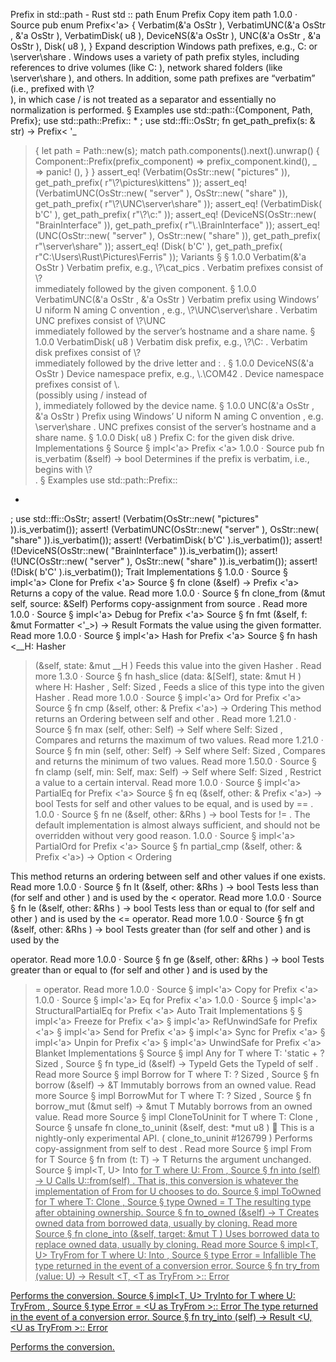 Prefix in std::path - Rust
std
::
path
Enum
Prefix
Copy item path
1.0.0
·
Source
pub enum Prefix<'a> {
    Verbatim(&'a
OsStr
),
    VerbatimUNC(&'a
OsStr
, &'a
OsStr
),
    VerbatimDisk(
u8
),
    DeviceNS(&'a
OsStr
),
    UNC(&'a
OsStr
, &'a
OsStr
),
    Disk(
u8
),
}
Expand description
Windows path prefixes, e.g.,
C:
or
\\server\share
.
Windows uses a variety of path prefix styles, including references to drive
volumes (like
C:
), network shared folders (like
\\server\share
), and
others. In addition, some path prefixes are “verbatim” (i.e., prefixed with
\\?\
), in which case
/
is
not
treated as a separator and essentially
no normalization is performed.
§
Examples
use
std::path::{Component, Path, Prefix};
use
std::path::Prefix::
*
;
use
std::ffi::OsStr;
fn
get_path_prefix(s:
&
str) -> Prefix<
'_
> {
let
path = Path::new(s);
match
path.components().next().unwrap() {
        Component::Prefix(prefix_component) => prefix_component.kind(),
_
=>
panic!
(),
    }
}
assert_eq!
(Verbatim(OsStr::new(
"pictures"
)),
           get_path_prefix(
r"\\?\pictures\kittens"
));
assert_eq!
(VerbatimUNC(OsStr::new(
"server"
), OsStr::new(
"share"
)),
           get_path_prefix(
r"\\?\UNC\server\share"
));
assert_eq!
(VerbatimDisk(
b'C'
), get_path_prefix(
r"\\?\c:\"
));
assert_eq!
(DeviceNS(OsStr::new(
"BrainInterface"
)),
           get_path_prefix(
r"\\.\BrainInterface"
));
assert_eq!
(UNC(OsStr::new(
"server"
), OsStr::new(
"share"
)),
           get_path_prefix(
r"\\server\share"
));
assert_eq!
(Disk(
b'C'
), get_path_prefix(
r"C:\Users\Rust\Pictures\Ferris"
));
Variants
§
§
1.0.0
Verbatim(&'a
OsStr
)
Verbatim prefix, e.g.,
\\?\cat_pics
.
Verbatim prefixes consist of
\\?\
immediately followed by the given
component.
§
1.0.0
VerbatimUNC(&'a
OsStr
, &'a
OsStr
)
Verbatim prefix using Windows’
U
niform
N
aming
C
onvention
,
e.g.,
\\?\UNC\server\share
.
Verbatim UNC prefixes consist of
\\?\UNC\
immediately followed by the
server’s hostname and a share name.
§
1.0.0
VerbatimDisk(
u8
)
Verbatim disk prefix, e.g.,
\\?\C:
.
Verbatim disk prefixes consist of
\\?\
immediately followed by the
drive letter and
:
.
§
1.0.0
DeviceNS(&'a
OsStr
)
Device namespace prefix, e.g.,
\\.\COM42
.
Device namespace prefixes consist of
\\.\
(possibly using
/
instead of
\
), immediately followed by the device name.
§
1.0.0
UNC(&'a
OsStr
, &'a
OsStr
)
Prefix using Windows’
U
niform
N
aming
C
onvention
, e.g.
\\server\share
.
UNC prefixes consist of the server’s hostname and a share name.
§
1.0.0
Disk(
u8
)
Prefix
C:
for the given disk drive.
Implementations
§
Source
§
impl<'a>
Prefix
<'a>
1.0.0
·
Source
pub fn
is_verbatim
(&self) ->
bool
Determines if the prefix is verbatim, i.e., begins with
\\?\
.
§
Examples
use
std::path::Prefix::
*
;
use
std::ffi::OsStr;
assert!
(Verbatim(OsStr::new(
"pictures"
)).is_verbatim());
assert!
(VerbatimUNC(OsStr::new(
"server"
), OsStr::new(
"share"
)).is_verbatim());
assert!
(VerbatimDisk(
b'C'
).is_verbatim());
assert!
(!DeviceNS(OsStr::new(
"BrainInterface"
)).is_verbatim());
assert!
(!UNC(OsStr::new(
"server"
), OsStr::new(
"share"
)).is_verbatim());
assert!
(!Disk(
b'C'
).is_verbatim());
Trait Implementations
§
1.0.0
·
Source
§
impl<'a>
Clone
for
Prefix
<'a>
Source
§
fn
clone
(&self) ->
Prefix
<'a>
Returns a copy of the value.
Read more
1.0.0
·
Source
§
fn
clone_from
(&mut self, source: &Self)
Performs copy-assignment from
source
.
Read more
1.0.0
·
Source
§
impl<'a>
Debug
for
Prefix
<'a>
Source
§
fn
fmt
(&self, f: &mut
Formatter
<'_>) ->
Result
Formats the value using the given formatter.
Read more
1.0.0
·
Source
§
impl<'a>
Hash
for
Prefix
<'a>
Source
§
fn
hash
<__H:
Hasher
>(&self, state:
&mut __H
)
Feeds this value into the given
Hasher
.
Read more
1.3.0
·
Source
§
fn
hash_slice
<H>(data: &[Self], state:
&mut H
)
where
    H:
Hasher
,
    Self:
Sized
,
Feeds a slice of this type into the given
Hasher
.
Read more
1.0.0
·
Source
§
impl<'a>
Ord
for
Prefix
<'a>
Source
§
fn
cmp
(&self, other: &
Prefix
<'a>) ->
Ordering
This method returns an
Ordering
between
self
and
other
.
Read more
1.21.0
·
Source
§
fn
max
(self, other: Self) -> Self
where
    Self:
Sized
,
Compares and returns the maximum of two values.
Read more
1.21.0
·
Source
§
fn
min
(self, other: Self) -> Self
where
    Self:
Sized
,
Compares and returns the minimum of two values.
Read more
1.50.0
·
Source
§
fn
clamp
(self, min: Self, max: Self) -> Self
where
    Self:
Sized
,
Restrict a value to a certain interval.
Read more
1.0.0
·
Source
§
impl<'a>
PartialEq
for
Prefix
<'a>
Source
§
fn
eq
(&self, other: &
Prefix
<'a>) ->
bool
Tests for
self
and
other
values to be equal, and is used by
==
.
1.0.0
·
Source
§
fn
ne
(&self, other:
&Rhs
) ->
bool
Tests for
!=
. The default implementation is almost always sufficient,
and should not be overridden without very good reason.
1.0.0
·
Source
§
impl<'a>
PartialOrd
for
Prefix
<'a>
Source
§
fn
partial_cmp
(&self, other: &
Prefix
<'a>) ->
Option
<
Ordering
>
This method returns an ordering between
self
and
other
values if one exists.
Read more
1.0.0
·
Source
§
fn
lt
(&self, other:
&Rhs
) ->
bool
Tests less than (for
self
and
other
) and is used by the
<
operator.
Read more
1.0.0
·
Source
§
fn
le
(&self, other:
&Rhs
) ->
bool
Tests less than or equal to (for
self
and
other
) and is used by the
<=
operator.
Read more
1.0.0
·
Source
§
fn
gt
(&self, other:
&Rhs
) ->
bool
Tests greater than (for
self
and
other
) and is used by the
>
operator.
Read more
1.0.0
·
Source
§
fn
ge
(&self, other:
&Rhs
) ->
bool
Tests greater than or equal to (for
self
and
other
) and is used by
the
>=
operator.
Read more
1.0.0
·
Source
§
impl<'a>
Copy
for
Prefix
<'a>
1.0.0
·
Source
§
impl<'a>
Eq
for
Prefix
<'a>
1.0.0
·
Source
§
impl<'a>
StructuralPartialEq
for
Prefix
<'a>
Auto Trait Implementations
§
§
impl<'a>
Freeze
for
Prefix
<'a>
§
impl<'a>
RefUnwindSafe
for
Prefix
<'a>
§
impl<'a>
Send
for
Prefix
<'a>
§
impl<'a>
Sync
for
Prefix
<'a>
§
impl<'a>
Unpin
for
Prefix
<'a>
§
impl<'a>
UnwindSafe
for
Prefix
<'a>
Blanket Implementations
§
Source
§
impl<T>
Any
for T
where
    T: 'static + ?
Sized
,
Source
§
fn
type_id
(&self) ->
TypeId
Gets the
TypeId
of
self
.
Read more
Source
§
impl<T>
Borrow
<T> for T
where
    T: ?
Sized
,
Source
§
fn
borrow
(&self) ->
&T
Immutably borrows from an owned value.
Read more
Source
§
impl<T>
BorrowMut
<T> for T
where
    T: ?
Sized
,
Source
§
fn
borrow_mut
(&mut self) ->
&mut T
Mutably borrows from an owned value.
Read more
Source
§
impl<T>
CloneToUninit
for T
where
    T:
Clone
,
Source
§
unsafe fn
clone_to_uninit
(&self, dest:
*mut
u8
)
🔬
This is a nightly-only experimental API. (
clone_to_uninit
#126799
)
Performs copy-assignment from
self
to
dest
.
Read more
Source
§
impl<T>
From
<T> for T
Source
§
fn
from
(t: T) -> T
Returns the argument unchanged.
Source
§
impl<T, U>
Into
<U> for T
where
    U:
From
<T>,
Source
§
fn
into
(self) -> U
Calls
U::from(self)
.
That is, this conversion is whatever the implementation of
From
<T> for U
chooses to do.
Source
§
impl<T>
ToOwned
for T
where
    T:
Clone
,
Source
§
type
Owned
= T
The resulting type after obtaining ownership.
Source
§
fn
to_owned
(&self) -> T
Creates owned data from borrowed data, usually by cloning.
Read more
Source
§
fn
clone_into
(&self, target:
&mut T
)
Uses borrowed data to replace owned data, usually by cloning.
Read more
Source
§
impl<T, U>
TryFrom
<U> for T
where
    U:
Into
<T>,
Source
§
type
Error
=
Infallible
The type returned in the event of a conversion error.
Source
§
fn
try_from
(value: U) ->
Result
<T, <T as
TryFrom
<U>>::
Error
>
Performs the conversion.
Source
§
impl<T, U>
TryInto
<U> for T
where
    U:
TryFrom
<T>,
Source
§
type
Error
= <U as
TryFrom
<T>>::
Error
The type returned in the event of a conversion error.
Source
§
fn
try_into
(self) ->
Result
<U, <U as
TryFrom
<T>>::
Error
>
Performs the conversion.
